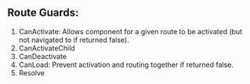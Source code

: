 ## Route Guards:
1) CanActivate: Allows component for a given route to be activated (but not navigated to if returned false).
2) CanActivateChild
3) CanDeactivate
4) CanLoad: Prevent activation and routing together if returned false.
5) Resolve

